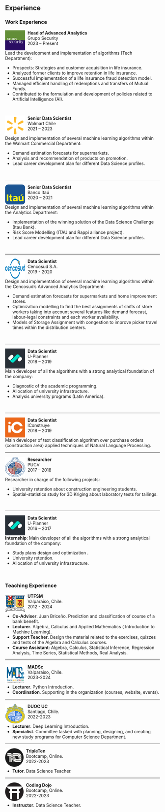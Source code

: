 ## Experience

### Work Experience

<p>
<img src="../../images/about_me/gs.png" alt="Smiley face image"
style="float:left; width:65px; height:65px;">
<span style="vertical-align:bottom">
&nbsp <strong> Head of Advanced Analytics</strong> <br>
&nbsp  Grupo Security  <br>
&nbsp 2023 – Present
</span>
</p>

Lead the development and implementation of algorithms (Tech Department):

* Prospects: Strategies and customer acquisition in life insurance.
* Analyzed former clients to improve retention in life insurance.
* Successful implementation of a life insurance fraud detection model.
* Managed efficient handling of redemptions and transfers of Mutual Funds.
* Contributed to the formulation and development of policies related to Artificial Intelligence
(AI).
<br>

<p>
<img src="../../images/about_me/walmart.png" alt="Smiley face image"
style="float:left; width:65px; height:65px;">
<span style="vertical-align:bottom">
&nbsp <strong> Senior Data Scientist</strong> <br>
&nbsp  Walmart Chile  <br>
&nbsp 2021 – 2023
</span>
</p>

Design and implementation of several machine learning algorithms within the
Walmart Commercial Department:

* Demand estimation forecasts for supermarkets.
* Analysis and recommendation of products on promotion.
* Lead career development plan for different Data Science profiles.
<br>
<hr size="30">
<p>
<img src="../../images/about_me/itau.png" alt="Smiley face image"
style="float:left; width:65px; height:65px;">
<span style="vertical-align:bottom">
&nbsp <strong> Senior Data Scientist</strong> <br>
&nbsp  Banco Itaú <br>
&nbsp 2020 – 2021
</span>
</p>

Design and implementation of several machine learning algorithms within the
Analytics Department:

* Implementation of the winning solution of the Data Science Challenge (Itau
Bank).
* Risk Score Modelling (ITAU and Rappi alliance project).
* Lead career development plan for different Data Science profiles.
<br>
<hr size="30">
<p>
<img src="../../images/about_me/cenco.png" alt="Smiley face image"
style="float:left; width:65px; height:65px;">
<span style="vertical-align:bottom">
&nbsp <strong> Data Scientist</strong> <br>
&nbsp   Cencosud S.A. <br>
&nbsp 2019 - 2020
</span>
</p>

Design and implementation of several machine learning algorithms within the
Cencosud’s Advanced Analytics Department:

* Demand estimation forecasts for supermarkets and home improvement stores.
* Optimization modelling to find the best assignments of shifts of store workers
taking into account several features like demand forecast, labour-legal constraints
and each worker availability.
* Models of Storage Assignment with congestion to improve picker travel times
within the distribution centers.
<br>
<hr size="30">
 <p>
<img src="../../images/about_me/uplanner.jpg" alt="Smiley face image"
style="float:left; width:65px; height:65px;">
<span style="vertical-align:bottom">
&nbsp <strong> Data Scientist</strong> <br>
&nbsp  U-Planner <br>
&nbsp 2018 – 2019
</span>
</p>

Main developer of all the algorithms with a strong analytical foundation of the
company:

* Diagnostic of the academic programming.
* Allocation of university infrastructure.
* Analysis university programs (Latin America).
<br>
<hr size="30">
 <p>
<img src="../../images/about_me/ic.png" alt="Smiley face image"
style="float:left; width:65px; height:65px;">
<span style="vertical-align:bottom">
&nbsp <strong> Data Scientist</strong> <br>
&nbsp  IConstruye <br>
&nbsp 2018 – 2019
</span>
</p>

Main developer of text classification algorithm over purchase orders (construction
area) applied techniques of Natural Language Processing.
<br>
<hr size="30">
 <p>
<img src="../../images/about_me/pucv.png" alt="Smiley face image"
style="float:left; width:65px; height:65px;">
<span style="vertical-align:bottom">
&nbsp <strong> Researcher</strong> <br>
&nbsp PUCV <br>
&nbsp 2017 – 2018
</span>
</p>

Researcher in charge of the following projects:

* University retention about construction engineering students.
* Spatial-statistics study for 3D Kriging about laboratory tests for tailings.
<br>
<hr size="30">
 <p>
<img src="../../images/about_me/uplanner.jpg" alt="Smiley face image"
style="float:left; width:65px; height:65px;">
<span style="vertical-align:bottom">
&nbsp <strong> Data Scientist</strong> <br>
&nbsp  U-Planner <br>
&nbsp 2016 – 2017
</span>
</p>

**Internship**: Main developer of all the algorithms with a strong analytical foundation
of the company:

* Study plans design and optimization .
* University retention.
* Allocation of university infrastructure.

<br>

### Teaching Experience

<p>
<img src="../../images/about_me/usm.png" alt="Smiley face image"
style="float:left; width:65px; height:65px;">
<span style="vertical-align:bottom">
&nbsp <strong> UTFSM</strong> <br>
&nbsp Valparaiso, Chile. <br>
&nbsp 2012 - 2024
</span>
</p>

* **Co-Adviser**. Juan Briceño. Prediction and classification of course of a bank benefit.
* **Lecturer**. Algebra, Calculus and Applied Mathematics ( Introduction
to Machine Learning).
* **Support Teacher**. Design the material related to the exercises, quizzes and tests of the Algebra and Calculus courses.
* **Course Assistant**: Algebra, Calculus, Statistical Inference, Regression
Analysis, Time Series, Statistical Methods, Real Analysis.
<hr size="30">

<p>
<img src="../../images/about_me/mads.png" alt="Smiley face image"
style="float:left; width:65px; height:65px;">
<span style="vertical-align:bottom">
&nbsp <strong> MADSc</strong> <br>
&nbsp Valparaiso, Chile. <br>
&nbsp 2023-2024
</span>
</p>

* **Lecturer**. Python Introduction.
* **Coordination**. Supporting in the organization (courses, website, events).

<hr size="30">

<p>
<img src="../../images/about_me/puc.png" alt="Smiley face image"
style="float:left; width:65px; height:65px;">
<span style="vertical-align:bottom">
&nbsp <strong> DUOC UC</strong> <br>
&nbsp Santiago, Chile. <br>
&nbsp 2022-2023
</span>
</p>

* **Lecturer**. Deep Learning Introduction.
* **Specialist**. Committee tasked with planning, designing, and creating new study programs for Computer Science Department.
<hr size="30">

<p>
<img src="../../images/about_me/tripleten.png" alt="Smiley face image"
style="float:left; width:60px; height:60px;">
<span style="vertical-align:bottom">
&nbsp <strong>TripleTen</strong> <br>
&nbsp Bootcamp, Online. <br>
&nbsp 2022-2023 <br>
</span>
</p>

* **Tutor**. Data Science Teacher.
<hr size="30">

<p>
<img src="../../images/about_me/cd_03.png" alt="Smiley face image"
style="float:left; width:60px; height:60px;">
<span style="vertical-align:bottom">
&nbsp <strong> Coding Dojo</strong>  <br>
&nbsp Bootcamp, Online. <br>
&nbsp 2022-2023 <br>
</span>
</p>

* **Instructor**. Data Science Teacher.
